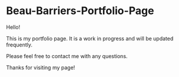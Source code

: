 # Beau-Barriers-Portfolio-Page

Hello!

This is my portfolio page. It is a work in progress and will be updated frequently. 

Please feel free to contact me with any questions.

Thanks for visiting my page!
